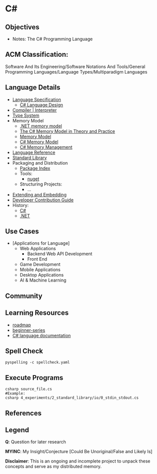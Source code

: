 # C#

## Objectives
- Notes: The C# Programming Language

## ACM Classification:
Software And Its Engineering/Software Notations And Tools/General Programming Languages/Language Types/Multiparadigm Languages

## Language Details
- [Language Specification](https://github.com/dotnet/csharpstandard/)
  - [C# Language Design](https://github.com/dotnet/csharplang)
- [Compiler | Interpreter](https://github.com/dotnet/roslyn)
- [Type System](https://learn.microsoft.com/en-us/dotnet/csharxp/fundamentals/types/)
- Memory Model
  - [.NET memory model](https://github.com/dotnet/runtime/blob/main/docs/design/specs/Memory-model.md)
  - [The C# Memory Model in Theory and Practice](https://learn.microsoft.com/en-us/archive/msdn-magazine/2012/december/csharp-the-csharp-memory-model-in-theory-and-practice)
  - [Memory Model](https://learn.microsoft.com/en-us/archive/blogs/cbrumme/memory-model)
  - [C# Memory Model](https://useful.codes/c-sharp-memory-model/)
  - [C# Memory Management](https://useful.codes/memory-management-in-c-sharp/)
- [Language Reference](https://learn.microsoft.com/en-us/dotnet/csharp/language-reference/)
- [Standard Library](https://github.com/dotnet/csharpstandard/blob/draft-v8/standard/standard-library.md)
- Packaging and Distribution
    - [Package Index](https://www.nuget.org/packages)
    - Tools:
        - [nuget](https://www.nuget.org/)
    - Structuring Projects:
        - ...
- [Extending and Embedding](https://dotnet.microsoft.com/en-us/apps/iot)
- [Developer Contribution Guide](https://github.com/dotnet/roslyn#contributing)
- History:
  - [C#](https://learn.microsoft.com/en-us/dotnet/csharp/whats-new/csharp-version-history)
  - [.NET](https://www.youtube.com/watch?v=DZhoL55kWac)

## Use Cases
- [Applications for Language]
  - Web Applications
    - Backend Web API Development
    - Front End
  - Game Development
  - Mobile Applications
  - Desktop Applications
  - AI & Machine Learning

## Community

## Learning Resources
- [roadmap](https://www.freecodecamp.org/learn/foundational-c-sharp-with-microsoft/)
- [beginner-series](https://github.com/dotnet/beginner-series)
- [C# language documentation](https://learn.microsoft.com/en-us/dotnet/csharp/?WT.mc_id=dotnet-35129-website)


## Spell Check
```shell
pyspelling -c spellcheck.yaml
```

## Execute Programs
```shell
csharp source_file.cs
#Example:
csharp 4_experiments/2_standard_library/io/0_stdin_stdout.cs
```

## References

## Legend
**Q**: Question for later research

**MYINC**: My Insight/Conjecture [Could Be Unoriginal/False and Likely Is]

**Disclaimer**: This is an ongoing and incomplete project to unpack these concepts and serve as my distributed memory.
